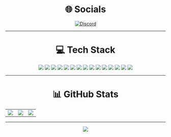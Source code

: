 <div align="center">

# 🌐 Socials
[![Discord](https://img.shields.io/badge/Discord-%237289DA.svg?logo=discord&logoColor=white)](https://discord.gg/https://discordapp.com/users/1020411305758314506)

---

# 💻 Tech Stack
<div>
<img src="https://img.shields.io/badge/java-%23ED8B00.svg?style=for-the-badge&logo=openjdk&logoColor=white" />
<img src="https://img.shields.io/badge/kotlin-%237F52FF.svg?style=for-the-badge&logo=kotlin&logoColor=white" />
<img src="https://img.shields.io/badge/php-%23777BB4.svg?style=for-the-badge&logo=php&logoColor=white" />
<img src="https://img.shields.io/badge/WordPress-%23117AC9.svg?style=for-the-badge&logo=WordPress&logoColor=white" />
<img src="https://img.shields.io/badge/javafx-%23FF0000.svg?style=for-the-badge&logo=javafx&logoColor=white" />
<img src="https://img.shields.io/badge/InfluxDB-22ADF6?style=for-the-badge&logo=InfluxDB&logoColor=white" />
<img src="https://img.shields.io/badge/MariaDB-003545?style=for-the-badge&logo=mariadb&logoColor=white" />
<img src="https://img.shields.io/badge/Redis-%23DD0031.svg?style=for-the-badge&logo=redis&logoColor=white" />
<img src="https://img.shields.io/badge/MySQL-4479A1.svg?style=for-the-badge&logo=mysql&logoColor=white" />
<img src="https://img.shields.io/badge/MongoDB-%234ea94b.svg?style=for-the-badge&logo=mongodb&logoColor=white" />
<img src="https://img.shields.io/badge/Microsoft%20SQL%20Server-CC2927?style=for-the-badge&logo=microsoft%20sql%20server&logoColor=white" />
<img src="https://img.shields.io/badge/SQLite-%2307405e.svg?style=for-the-badge&logo=sqlite&logoColor=white" />
<img src="https://img.shields.io/badge/Single%20Store-AA00FF?style=for-the-badge&logo=singlestore&logoColor=white" />
<img src="https://img.shields.io/badge/Figma-%23F24E1E.svg?style=for-the-badge&logo=figma&logoColor=white" />
<img src="https://img.shields.io/badge/Canva-%2300C4CC.svg?style=for-the-badge&logo=Canva&logoColor=white" />
</div>

---

# 📊 GitHub Stats
<table>
<tr>
<td><img src="https://github-readme-stats.vercel.app/api?username=newgkaan&theme=dark&include_all_commits=true&count_private=true" /></td>
<td><img src="https://nirzak-streak-stats.vercel.app/?user=newgkaan&theme=dark" /></td>
<td><img src="https://github-readme-stats.vercel.app/api/top-langs/?username=newgkaan&theme=dark&include_all_commits=true&count_private=true&layout=compact" /></td>
</tr>
</table>

---

[![](https://visitcount.itsvg.in/api?id=newgkaan&icon=0&color=0)](https://visitcount.itsvg.in)

</div>
